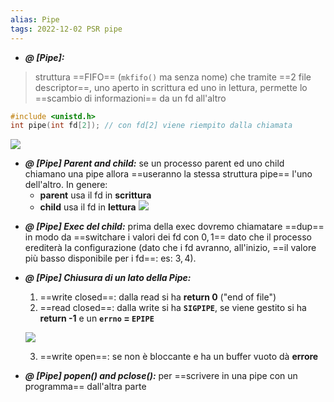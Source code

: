 ```yaml
---
alias: Pipe
tags: 2022-12-02 PSR pipe
---
```


- ***@ [Pipe]:***
> struttura ==FIFO== (`mkfifo()` ma senza nome) che tramite ==2 file descriptor==, uno aperto in scrittura ed uno in lettura, permette lo ==scambio di informazioni== da un fd all'altro

```c
#include <unistd.h>
int pipe(int fd[2]); // con fd[2] viene riempito dalla chiamata
```
![](Uni/PSR/img/pipe.jpeg)
<!--ID: 1670343914279-->


- ***@ [Pipe] Parent and child:***
	se un processo parent ed uno child chiamano una pipe allora ==useranno la stessa struttura pipe== l'uno dell'altro. In genere:
	- **parent** usa il fd in **scrittura**
	- **child** usa il fd in **lettura**
	![](Uni/PSR/img/pipeparchi.jpeg)
<!--ID: 1670344901571-->

- ***@ [Pipe] Exec del child:***
	prima della exec dovremo chiamatare ==dup== in modo da ==switchare i valori dei fd con $0,1$== dato che il processo erediterà la configurazione (dato che i fd avranno, all'inizio, ==il valore più basso disponibile per i fd==: es: $3,4$).
<!--ID: 1670345220266-->



- ***@ [Pipe] Chiusura di un lato della Pipe:***
	1. ==write closed==: dalla read si ha **return 0** ("end of file")
	2. ==read closed==: dalla write si ha **`SIGPIPE`**, se viene gestito si ha **return -1** e un **`errno` = `EPIPE`**

	![](Uni/PSR/img/pipenonblock.jpeg)

	3. ==write open==: se non è bloccante e ha un buffer vuoto dà **errore**
<!--ID: 1670348546953-->


- ***@ [Pipe] popen() and pclose():***
	per ==scrivere in una pipe con un programma== dall'altra parte
<!--ID: 1670348962854-->
